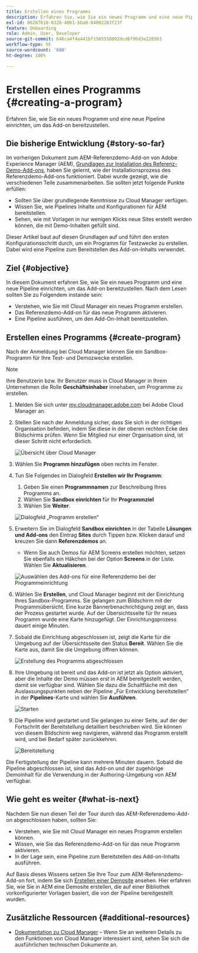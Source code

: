 ```yaml
---
title: Erstellen eines Programms
description: Erfahren Sie, wie Sie ein neues Programm und eine neue Pipeline einrichten, um das Add-on bereitzustellen.
exl-id: 06287618-0328-40b1-bba8-84002283f23f
feature: Onboarding
role: Admin, User, Developer
source-git-commit: 646ca4f4a441bf1565558002dcd6f96d3e228563
workflow-type: ht
source-wordcount: '688'
ht-degree: 100%

---
```



# Erstellen eines Programms {#creating-a-program}

Erfahren Sie, wie Sie ein neues Programm und eine neue Pipeline einrichten, um das Add-on bereitzustellen.

## Die bisherige Entwicklung {#story-so-far}

Im vorherigen Dokument zum AEM-Referenzdemo-Add-on von Adobe Experience Manager (AEM), [Grundlagen zur Installation des Referenz-Demo-Add-ons](installation.md), haben Sie gelernt, wie der Installationsprozess des Referenzdemo-Add-ons funktioniert. Dabei wurde gezeigt, wie die verschiedenen Teile zusammenarbeiten. Sie sollten jetzt folgende Punkte erfüllen:

* Sollten Sie über grundlegende Kenntnisse zu Cloud Manager verfügen.
* Wissen Sie, wie Pipelines Inhalte und Konfigurationen für AEM bereitstellen.
* Sehen, wie mit Vorlagen in nur wenigen Klicks neue Sites erstellt werden können, die mit Demo-Inhalten gefüllt sind.

Dieser Artikel baut auf diesen Grundlagen auf und führt den ersten Konfigurationsschritt durch, um ein Programm für Testzwecke zu erstellen. Dabei wird eine Pipeline zum Bereitstellen des Add-on-Inhalts verwendet.

## Ziel {#objective}

In diesem Dokument erfahren Sie, wie Sie ein neues Programm und eine neue Pipeline einrichten, um das Add-on bereitzustellen. Nach dem Lesen sollten Sie zu Folgendem instande sein:

* Verstehen, wie Sie mit Cloud Manager ein neues Programm erstellen.
* Das Referenzdemo-Add-on für das neue Programm aktivieren.
* Eine Pipeline ausführen, um den Add-On-Inhalt bereitzustellen.

## Erstellen eines Programms {#create-program}

Nach der Anmeldung bei Cloud Manager können Sie ein Sandbox-Programm für Ihre Test- und Demozwecke erstellen.

>[!NOTE]
>
>Ihre Benutzerin bzw. Ihr Benutzer muss in Cloud Manager in Ihrem Unternehmen die Rolle **Geschäftsinhaber** innehaben, um Programme zu erstellen.

1. Melden Sie sich unter [my.cloudmanager.adobe.com](https://my.cloudmanager.adobe.com/) bei Adobe Cloud Manager an.

1. Stellen Sie nach der Anmeldung sicher, dass Sie sich in der richtigen Organisation befinden, indem Sie diese in der oberen rechten Ecke des Bildschirms prüfen. Wenn Sie Mitglied nur einer Organisation sind, ist dieser Schritt nicht erforderlich.

   ![Übersicht über Cloud Manager](assets/cloud-manager.png)

1. Wählen Sie **Programm hinzufügen** oben rechts im Fenster.

1. Tun Sie Folgendes im Dialogfeld **Erstellen wir Ihr Programm**:

   1. Geben Sie einen **Programmnamen** zur Beschreibung Ihres Programms an.
   1. Wählen Sie **Sandbox einrichten** für Ihr **Programmziel**
   1. Wählen Sie **Weiter**.

   ![Dialogfeld „Programm erstellen“](assets/create-program.png)

1. Erweitern Sie im Dialogfeld **Sandbox einrichten** in der Tabelle **Lösungen und Add-ons** den Eintrag **Sites** durch Tippen bzw. Klicken darauf und kreuzen Sie dann **Referenzdemos** an.

   * Wenn Sie auch Demos für AEM Screens erstellen möchten, setzen Sie ebenfalls ein Häkchen bei der Option **Screens** in der Liste. Wählen Sie **Aktualisieren**.

   ![Auswählen des Add-ons für eine Referenzdemo bei der Programmeinrichtung](assets/select-reference-demo-add-on.png)


1. Wählen Sie **Erstellen**, und Cloud Manager beginnt mit der Einrichtung Ihres Sandbox-Programms. Sie gelangen zum Bildschirm mit der Programmübersicht. Eine kurze Bannerbenachrichtigung zeigt an, dass der Prozess gestartet wurde. Auf der Übersichtsseite für Ihr neues Programm wurde eine Karte hinzugefügt. Der Einrichtungsprozess dauert einige Minuten.

1. Sobald die Einrichtung abgeschlossen ist, zeigt die Karte für die Umgebung auf der Übersichtsseite den Status **Bereit**. Wählen Sie die Karte aus, damit Sie die Umgebung öffnen können.

   ![Erstellung des Programms abgeschlossen](assets/ready.png)

1. Ihre Umgebung ist bereit und das Add-on ist jetzt als Option aktiviert, aber die Inhalte der Demo müssen erst in AEM bereitgestellt werden, damit sie verfügbar sind. Wählen Sie dazu die Schaltfläche mit den Auslassungspunkten neben der Pipeline „Für Entwicklung bereitstellen“ in der **Pipelines**-Karte und wählen Sie **Ausführen**.

   ![Starten](assets/run.png)

1. Die Pipeline wird gestartet und Sie gelangen zu einer Seite, auf der der Fortschritt der Bereitstellung detailliert beschrieben wird. Sie können von diesem Bildschirm weg navigieren, während das Programm erstellt wird, und bei Bedarf später zurückkehren.

   ![Bereitstellung](assets/deployment.png)

Die Fertigstellung der Pipeline kann mehrere Minuten dauern. Sobald die Pipeline abgeschlossen ist, sind das Add-on und der zugehörige Demoinhalt für die Verwendung in der Authoring-Umgebung von AEM verfügbar.

## Wie geht es weiter {#what-is-next}

Nachdem Sie nun diesen Teil der Tour durch das AEM-Referenzdemo-Add-on abgeschlossen haben, sollten Sie:

* Verstehen, wie Sie mit Cloud Manager ein neues Programm erstellen können.
* Wissen, wie Sie das Referenzdemo-Add-on für das neue Programm aktivieren.
* In der Lage sein, eine Pipeline zum Bereitstellen des Add-on-Inhalts ausführen.

Auf Basis dieses Wissens setzen Sie Ihre Tour zum AEM-Referenzdemo-Add-on fort, indem Sie sich [Erstellen einer Demosite](create-site.md) ansehen. Hier erfahren Sie, wie Sie in AEM eine Demosite erstellen, die auf einer Bibliothek vorkonfigurierter Vorlagen basiert, die von der Pipeline bereitgestellt wurden.

## Zusätzliche Ressourcen {#additional-resources}

* [Dokumentation zu Cloud Manager](https://experienceleague.adobe.com/docs/experience-manager-cloud-service/content/onboarding/onboarding-concepts/cloud-manager-introduction.html?lang=de) – Wenn Sie an weiteren Details zu den Funktionen von Cloud Manager interessiert sind, sehen Sie sich die ausführlichen technischen Dokumente an.
